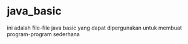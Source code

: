 # java_basic
ini adalah file-file java basic yang dapat dipergunakan untuk membuat program-program sederhana
